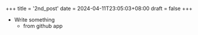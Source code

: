 +++
title = '2nd_post'
date = 2024-04-11T23:05:03+08:00
draft = false
+++

* Write something
  * from github app 
